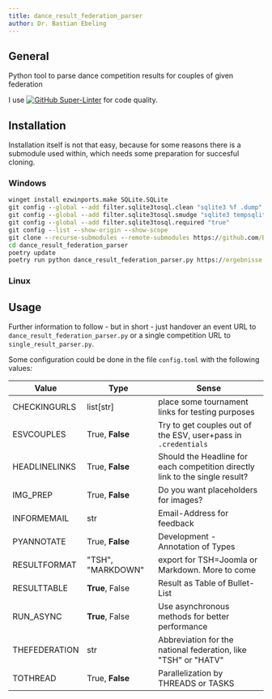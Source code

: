 ```yaml
---
title: dance_result_federation_parser
author: Dr. Bastian Ebeling
---
```


## General

Python tool to parse dance competition results for couples of given federation

I use [![GitHub Super-Linter](https://github.com/Barry1/dance_result_federation_parser/actions/workflows/lintme.yml/badge.svg)](https://github.com/marketplace/actions/super-linter)
for code quality.

## Installation

Installation itself is not that easy, because for some reasons there is a submodule used within, which needs some preparation for succesful cloning.

### Windows

```cmd
winget install ezwinports.make SQLite.SQLite
git config --global --add filter.sqlite3tosql.clean "sqlite3 %f .dump"
git config --global --add filter.sqlite3tosql.smudge "sqlite3 tempsqlitedb ; cat tempsqlitedb ; rm tempsqlitedb"
git config --global --add filter.sqlite3tosql.required "true"
git config --list --show-origin --show-scope
git clone --recurse-submodules --remote-submodules https://github.com/Barry1/dance_result_federation_parser
cd dance_result_federation_parser
poetry update
poetry run python dance_result_federation_parser.py https://ergebnisse.tc-gold-und-silber.de/2025-03-08/
```

### Linux

## Usage

Further information to follow - but in short - just handover an event URL to `dance_result_federation_parser.py` or a
single competition URL to `single_result_parser.py`.

Some configuration could be done in the file `config.toml` with the following values:

| Value         | Type              | Sense                                                                        |
| ------------- | ----------------- | ---------------------------------------------------------------------------- |
| CHECKINGURLS  | list[str]         | place some tournament links for testing purposes                             |
| ESVCOUPLES    | True, **False**   | Try to get couples out of the ESV, user+pass in `.credentials`               |
| HEADLINELINKS | True, **False**   | Should the Headline for each competition directly link to the single result? |
| IMG_PREP      | True, **False**   | Do you want placeholders for images?                                         |
| INFORMEMAIL   | str               | Email-Address for feedback                                                   |
| PYANNOTATE    | True, **False**   | Development - Annotation of Types                                            |
| RESULTFORMAT  | "TSH", "MARKDOWN" | export for TSH=Joomla or Markdown. More to come                              |
| RESULTTABLE   | **True**, False   | Result as Table of Bullet-List                                               |
| RUN_ASYNC     | **True**, False   | Use asynchronous methods for better performance                              |
| THEFEDERATION | str               | Abbreviation for the national federation, like "TSH" or "HATV"               |
| TOTHREAD      | True, **False**   | Parallelization by THREADS or TASKS                                          |
